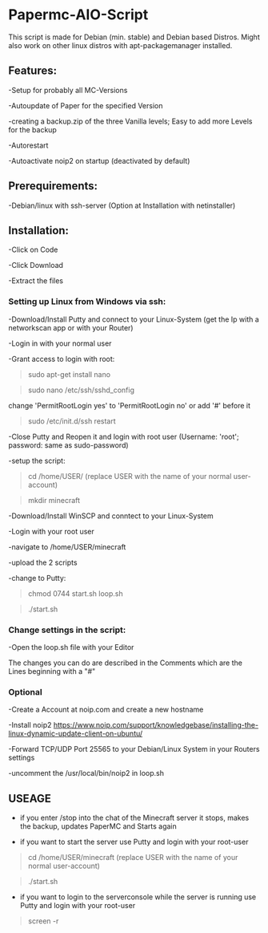 # Papermc-AIO-Script
This script is made for Debian (min. stable) and Debian based Distros. Might also work on other linux distros with apt-packagemanager installed.

## Features:
-Setup for probably all MC-Versions

-Autoupdate of Paper for the specified Version

-creating a backup.zip of the three Vanilla levels; Easy to add more Levels for the backup

-Autorestart

-Autoactivate noip2 on startup (deactivated by default)

## Prerequirements:
-Debian/linux with ssh-server (Option at Installation with netinstaller)

## Installation:
-Click on Code

-Click Download

-Extract the files

### Setting up Linux from Windows via ssh:
-Download/Install Putty and connect to your Linux-System (get the Ip with a networkscan app or with your Router)

-Login in with your normal user

-Grant access to login with root:

>sudo apt-get install nano

>sudo nano /etc/ssh/sshd_config

change 'PermitRootLogin yes' to 'PermitRootLogin no' or add '#' before it

>sudo /etc/init.d/ssh restart

-Close Putty and Reopen it and login with root user (Username: 'root'; password: same as sudo-password)

-setup the script:

>cd /home/USER/ (replace USER with the name of your normal user-account)

>mkdir minecraft

-Download/Install WinSCP and conntect to your Linux-System

-Login with your root user

-navigate to /home/USER/minecraft

-upload the 2 scripts

-change to Putty:

>chmod 0744 start.sh loop.sh

>./start.sh

### Change settings in the script:
-Open the loop.sh file with your Editor

The changes you can do are described in the Comments which are the Lines beginning with a "#"

### Optional
-Create a Account at noip.com and create a new hostname

-Install noip2 https://www.noip.com/support/knowledgebase/installing-the-linux-dynamic-update-client-on-ubuntu/

-Forward TCP/UDP Port 25565 to your Debian/Linux System in your Routers settings

-uncomment the /usr/local/bin/noip2 in loop.sh

## USEAGE
- if you enter /stop into the chat of the Minecraft server it stops, makes the backup, updates PaperMC and Starts again

- if you want to start the server use Putty and login with your root-user

>cd /home/USER/minecraft (replace USER with the name of your normal user-account)

>./start.sh

- if you want to login to the serverconsole while the server is running use Putty and login with your root-user

>screen -r
